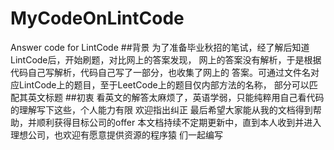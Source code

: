 # MyCodeOnLintCode
Answer code for LintCode
##背景
 为了准备毕业秋招的笔试，经了解后知道LintCode后，开始刷题，对比网上的答案发现，
 网上的答案没有解析，于是根据代码自己写解析，代码自己写了一部分，也收集了网上的
 答案。可通过文件名对应LintCode上的题目，至于LeetCode上的题目仅内部方法的名称，
 部分可以匹配其英文标题
 ##初衷
 看英文的解答太麻烦了，英语学弱，只能纯粹用自己看代码的理解写下这些，个人能力有限
 欢迎指出纠正
 最后希望大家能从我的文档得到帮助，并顺利获得目标公司的offer
 本文档持续不定期更新中，直到本人收到并进入理想公司，也欢迎有愿意提供资源的程序猿
 们一起编写